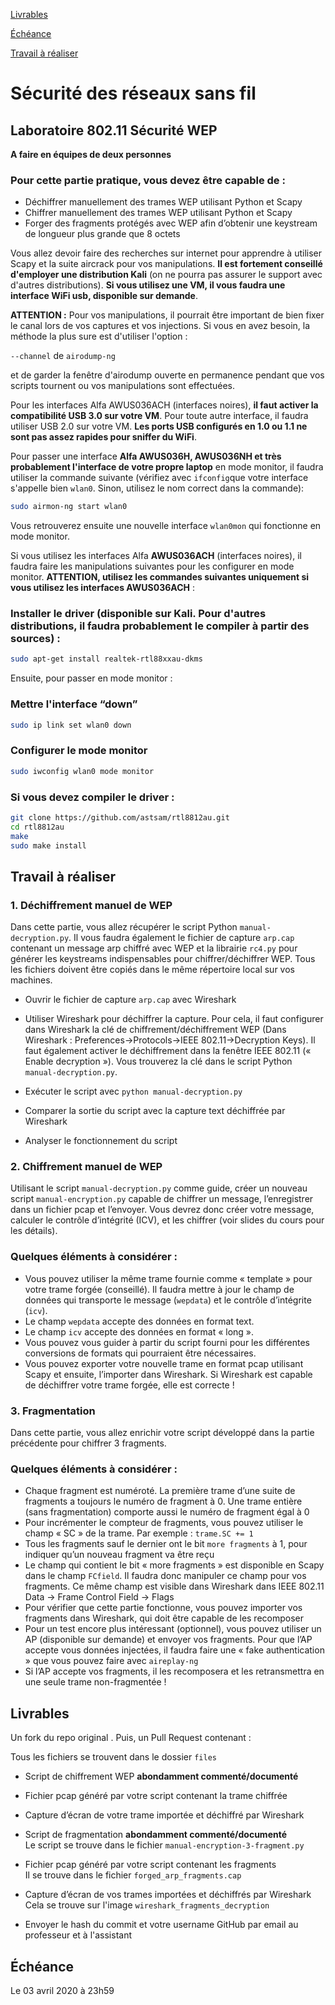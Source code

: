 [Livrables](https://github.com/arubinst/HEIGVD-SWI-Labo-WEP3#livrables)

[Échéance](https://github.com/arubinst/HEIGVD-SWI-Labo3-WEP#échéance)

[Travail à réaliser](https://github.com/arubinst/HEIGVD-SWI-Labo3-WEP#travail-à-réaliser)

# Sécurité des réseaux sans fil

## Laboratoire 802.11 Sécurité WEP

__A faire en équipes de deux personnes__

### Pour cette partie pratique, vous devez être capable de :

* Déchiffrer manuellement des trames WEP utilisant Python et Scapy
* Chiffrer manuellement des trames WEP utilisant Python et Scapy
* Forger des fragments protégés avec WEP afin d’obtenir une keystream de longueur plus grande que 8 octets


Vous allez devoir faire des recherches sur internet pour apprendre à utiliser Scapy et la suite aircrack pour vos manipulations. __Il est fortement conseillé d'employer une distribution Kali__ (on ne pourra pas assurer le support avec d'autres distributions). __Si vous utilisez une VM, il vous faudra une interface WiFi usb, disponible sur demande__.

__ATTENTION :__ Pour vos manipulations, il pourrait être important de bien fixer le canal lors de vos captures et vos injections. Si vous en avez besoin, la méthode la plus sure est d'utiliser l'option :

```--channel``` de ```airodump-ng```

et de garder la fenêtre d'airodump ouverte en permanence pendant que vos scripts tournent ou vos manipulations sont effectuées.

Pour les interfaces Alfa AWUS036ACH (interfaces noires), __il faut activer la compatibilité USB 3.0 sur votre VM__. Pour toute autre interface, il faudra utiliser USB 2.0 sur votre VM. __Les ports USB configurés en 1.0 ou 1.1 ne sont pas assez rapides pour sniffer du WiFi__.

Pour passer une interface __Alfa AWUS036H, AWUS036NH et très probablement l'interface de votre propre laptop__ en mode monitor, il faudra utiliser la commande suivante (vérifiez avec ```ifconfig```que votre interface s'appelle bien ```wlan0```. Sinon, utilisez le nom correct dans la commande):

```bash
sudo airmon-ng start wlan0
```

Vous retrouverez ensuite une nouvelle interface ```wlan0mon``` qui fonctionne en mode monitor.

Si vous utilisez les interfaces Alfa __AWUS036ACH__ (interfaces noires), il faudra faire les manipulations suivantes pour les configurer en mode monitor. __ATTENTION, utilisez les commandes suivantes uniquement si vous utilisez les interfaces AWUS036ACH__ :

### Installer le driver (disponible sur Kali. Pour d'autres distributions, il faudra probablement le compiler à partir des sources) :

```bash
sudo apt-get install realtek-rtl88xxau-dkms
```

Ensuite, pour passer en mode monitor :

### Mettre l'interface “down”

```bash
sudo ip link set wlan0 down
```

### Configurer le mode monitor

```bash
sudo iwconfig wlan0 mode monitor
```

### Si vous devez compiler le driver :

```bash
git clone https://github.com/astsam/rtl8812au.git
cd rtl8812au
make
sudo make install
```

## Travail à réaliser

### 1. Déchiffrement manuel de WEP

Dans cette partie, vous allez récupérer le script Python `manual-decryption.py`. Il vous faudra également le fichier de capture `arp.cap` contenant un message arp chiffré avec WEP et la librairie `rc4.py` pour générer les keystreams indispensables pour chiffrer/déchiffrer WEP. Tous les fichiers doivent être copiés dans le même répertoire local sur vos machines.

- Ouvrir le fichier de capture `arp.cap` avec Wireshark
   
- Utiliser Wireshark pour déchiffrer la capture. Pour cela, il faut configurer dans Wireshark la clé de chiffrement/déchiffrement WEP (Dans Wireshark : Preferences&rarr;Protocols&rarr;IEEE 802.11&rarr;Decryption Keys). Il faut également activer le déchiffrement dans la fenêtre IEEE 802.11 (« Enable decryption »). Vous trouverez la clé dans le script Python `manual-decryption.py`.
   
- Exécuter le script avec `python manual-decryption.py`
   
- Comparer la sortie du script avec la capture text déchiffrée par Wireshark
   
- Analyser le fonctionnement du script

### 2. Chiffrement manuel de WEP

Utilisant le script `manual-decryption.py` comme guide, créer un nouveau script `manual-encryption.py` capable de chiffrer un message, l’enregistrer dans un fichier pcap et l’envoyer.
Vous devrez donc créer votre message, calculer le contrôle d’intégrité (ICV), et les chiffrer (voir slides du cours pour les détails).


### Quelques éléments à considérer :

- Vous pouvez utiliser la même trame fournie comme « template » pour votre trame forgée (conseillé). Il faudra mettre à jour le champ de données qui transporte le message (`wepdata`) et le contrôle d’intégrite (`icv`).
- Le champ `wepdata` accepte des données en format text.
- Le champ `icv` accepte des données en format « long ».
- Vous pouvez vous guider à partir du script fourni pour les différentes conversions de formats qui pourraient être nécessaires.
- Vous pouvez exporter votre nouvelle trame en format pcap utilisant Scapy et ensuite, l’importer dans Wireshark. Si Wireshark est capable de déchiffrer votre trame forgée, elle est correcte !


### 3. Fragmentation

Dans cette partie, vous allez enrichir votre script développé dans la partie précédente pour chiffrer 3 fragments.

### Quelques éléments à considérer :

- Chaque fragment est numéroté. La première trame d’une suite de fragments a toujours le numéro de fragment à 0. Une trame entière (sans fragmentation) comporte aussi le numéro de fragment égal à 0
- Pour incrémenter le compteur de fragments, vous pouvez utiliser le champ « SC » de la trame. Par exemple : `trame.SC += 1`
- Tous les fragments sauf le dernier ont le bit `more fragments` à 1, pour indiquer qu’un nouveau fragment va être reçu
- Le champ qui contient le bit « more fragments » est disponible en Scapy dans le champ `FCfield`. Il faudra donc manipuler ce champ pour vos fragments. Ce même champ est visible dans Wireshark dans IEEE 802.11 Data &rarr; Frame Control Field &rarr; Flags
- Pour vérifier que cette partie fonctionne, vous pouvez importer vos fragments dans Wireshark, qui doit être capable de les recomposer
- Pour un test encore plus intéressant (optionnel), vous pouvez utiliser un AP (disponible sur demande) et envoyer vos fragments. Pour que l’AP accepte vous données injectées, il faudra faire une « fake authentication » que vous pouvez faire avec `aireplay-ng`
- Si l’AP accepte vos fragments, il les recomposera et les retransmettra en une seule trame non-fragmentée !

## Livrables

Un fork du repo original . Puis, un Pull Request contenant :<br/>

Tous les fichiers se trouvent dans le dossier ```files```<br/>

-	Script de chiffrement WEP **abondamment commenté/documenté**
  - Fichier pcap généré par votre script contenant la trame chiffrée
  - Capture d’écran de votre trame importée et déchiffré par Wireshark
-	Script de fragmentation **abondamment commenté/documenté**<br/>
Le script se trouve dans le fichier ```manual-encryption-3-fragment.py```<br/>
  - Fichier pcap généré par votre script contenant les fragments<br/>
  Il se trouve dans le fichier ```forged_arp_fragments.cap```<br/>
  - Capture d’écran de vos trames importées et déchiffrés par Wireshark<br/>
  Cela se trouve sur l'image ```wireshark_fragments_decryption```<br/>

-	Envoyer le hash du commit et votre username GitHub par email au professeur et à l'assistant


## Échéance

Le 03 avril 2020 à 23h59
